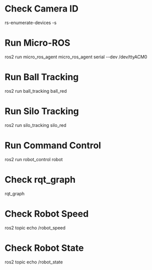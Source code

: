 # Check Camera ID
rs-enumerate-devices -s
# Run Micro-ROS
ros2 run micro_ros_agent micro_ros_agent serial --dev /dev/ttyACM0
# Run Ball Tracking
ros2 run ball_tracking ball_red
# Run Silo Tracking
ros2 run silo_tracking silo_red
# Run Command Control
ros2 run robot_control robot
# Check rqt_graph
rqt_graph
# Check Robot Speed
ros2 topic echo /robot_speed
# Check Robot State
ros2 topic echo /robot_state


